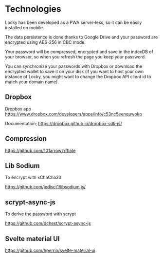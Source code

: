 # Technologies
Locky has been developed as a PWA server-less, so it can be easily installed on mobile.

The data persistence is done thanks to Google Drive and your password are encrypted using
AES-256 in CBC mode.

Your password will be compressed, encrypted and save in the indexDB of your browser, so
when you refresh the page you keep your password.

You can synchronize your passwords with Dropbox or download the encrypted wallet to save
it on your disk (if you want to host your own instance of Locky, you might want to change
the Dropbox API client id to match your domain name).

## Dropbox
Dropbox app
https://www.dropbox.com/developers/apps/info/c53nc5eenquwokp

Documentation;
https://dropbox.github.io/dropbox-sdk-js/

## Compression
https://github.com/101arrowz/fflate

## Lib Sodium
To encrypt with xChaCha20

https://github.com/jedisct1/libsodium.js/

## scrypt-async-js
To derive the password with scrypt

https://github.com/dchest/scrypt-async-js

## Svelte material UI
https://github.com/hperrin/svelte-material-ui
